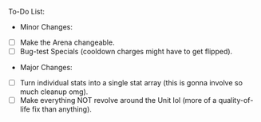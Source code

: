 To-Do List:
- Minor Changes:
- [ ] Make the Arena changeable.
- [ ] Bug-test Specials (cooldown charges might have to get flipped).

- Major Changes:
- [ ] Turn individual stats into a single stat array (this is gonna involve so much cleanup omg).
- [ ] Make everything NOT revolve around the Unit lol (more of a quality-of-life fix than anything).

